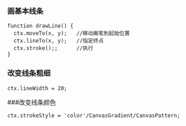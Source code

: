 ### 画基本线条
```
function drawLine() {
  ctx.moveTo(x, y);   //移动画笔到起始位置
  ctx.lineTo(x, y);   //指定终点
  ctx.stroke();;      //执行
}
```

### 改变线条粗细
```
ctx.lineWidth = 20;
```

###改变线条颜色
```
ctx.strokeStyle = 'color'/CanvasGradient/CanvasPattern;
```

